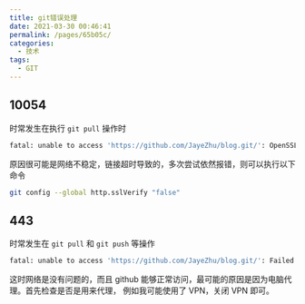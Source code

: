 ```yaml
---
title: git错误处理
date: 2021-03-30 00:46:41
permalink: /pages/65b05c/
categories:
  - 技术
tags:
  - GIT
---
```

## 10054
时常发生在执行 `git pull` 操作时
```sh
fatal: unable to access 'https://github.com/JayeZhu/blog.git/': OpenSSL SSL_read: Connection was reset, errno 10054
```
原因很可能是网络不稳定，链接超时导致的，多次尝试依然报错，则可以执行以下命令
```sh
git config --global http.sslVerify "false"
```

## 443
时常发生在 `git pull` 和 `git push` 等操作
```sh
fatal: unable to access 'https://github.com/JayeZhu/blog.git/': Failed to connect to github.com port 443: Timed out
```
这时网络是没有问题的，而且 github 能够正常访问，最可能的原因是因为电脑代理。首先检查是否是用来代理，
例如我可能使用了 VPN，关闭 VPN 即可。